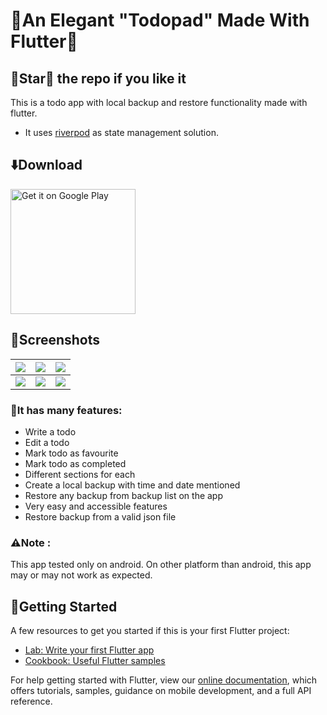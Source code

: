 # 💙An Elegant "Todopad" Made With Flutter💙
## 🌟Star🌟 the repo if you like it
This is a todo app with local backup and restore functionality made with flutter.

- It uses [riverpod](https://riverpod.dev/) as state management solution.
## ⬇️Download
<a href='https://play.google.com/store/apps/details?id=com.appdexon.todopad'><img alt='Get it on Google Play' src='https://play.google.com/intl/en_us/badges/images/generic/en_badge_web_generic.png' width="200"/></a>
## 📱Screenshots

![](https://github.com/TheAlphaApp/flutter_riverpod_todo_app/blob/main/screenshots/Frame%20-%201.png?raw=true)|![](https://github.com/TheAlphaApp/flutter_riverpod_todo_app/blob/main/screenshots/Frame%20-%202.png?raw=true)|![](https://github.com/TheAlphaApp/flutter_riverpod_todo_app/blob/main/screenshots/Frame%20-%203.png?raw=true)
:-------------------------:|:-------------------------:|:---------------------:
![](https://github.com/TheAlphaApp/flutter_riverpod_todo_app/blob/main/screenshots/Frame%20-%204.png?raw=true)|![](https://github.com/TheAlphaApp/flutter_riverpod_todo_app/blob/main/screenshots/Frame%20-%205.png?raw=true)|![](https://github.com/TheAlphaApp/flutter_riverpod_todo_app/blob/main/screenshots/Frame%20-%206.png?raw=true)
### 🎯It has many features: 
- Write a todo
- Edit a todo
- Mark todo as favourite
- Mark todo as completed
- Different sections for each
- Create a local backup with time and date mentioned
- Restore any backup from backup list on the app
- Very easy and accessible features
- Restore backup from a valid json file

### ⚠️Note : 
This app tested only on android. On other platform than android, this app may or may not work as expected.


## 🔰Getting Started
A few resources to get you started if this is your first Flutter project:

- [Lab: Write your first Flutter app](https://flutter.dev/docs/get-started/codelab)
- [Cookbook: Useful Flutter samples](https://flutter.dev/docs/cookbook)

For help getting started with Flutter, view our
[online documentation](https://flutter.dev/docs), which offers tutorials,
samples, guidance on mobile development, and a full API reference.
